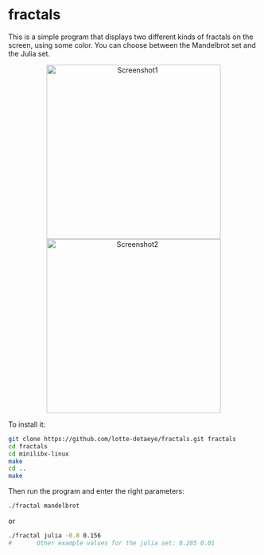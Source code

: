 # fractals

This is a simple program that displays two different kinds of fractals on the screen, using some color.
You can choose between the Mandelbrot set and the Julia set.

<p align="center">
<img src="https://github.com/user-attachments/assets/f67b444d-cfc6-468c-8dd0-3c89e3b26445" alt="Screenshot1" width="350"/>
<img src="https://github.com/user-attachments/assets/5623a319-96f5-419d-a71e-e1241a0496d8"  alt="Screenshot2" width="350"/>
</p>

To install it:
```sh
git clone https://github.com/lotte-detaeye/fractals.git fractals
cd fractals
cd minilibx-linux
make
cd ..
make
```

Then run the program and enter the right parameters:
```sh
./fractal mandelbrot
```
or
```sh
./fractal julia -0.8 0.156
#       Other example values for the julia set: 0.285 0.01
```

